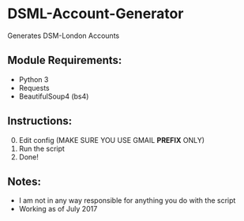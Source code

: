 # DSML-Account-Generator
Generates DSM-London Accounts

**Module Requirements:**  
  - 
  - Python 3
  - Requests
  - BeautifulSoup4 (bs4)
  
**Instructions:**
  -
  0. Edit config (MAKE SURE YOU USE GMAIL **PREFIX** ONLY)
  1. Run the script
  2. Done!

**Notes:**
-
- I am not in any way responsible for anything you do with the script
- Working as of July 2017
